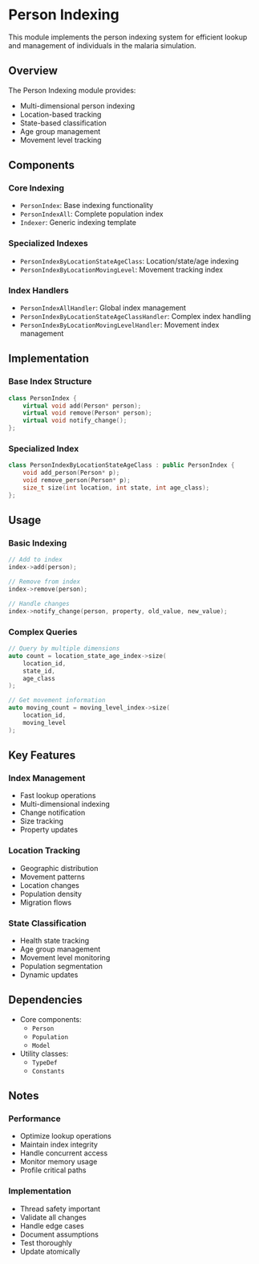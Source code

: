# Person Indexing

This module implements the person indexing system for efficient lookup and management of individuals in the malaria simulation.

## Overview

The Person Indexing module provides:
- Multi-dimensional person indexing
- Location-based tracking
- State-based classification
- Age group management
- Movement level tracking

## Components

### Core Indexing
- `PersonIndex`: Base indexing functionality
- `PersonIndexAll`: Complete population index
- `Indexer`: Generic indexing template

### Specialized Indexes
- `PersonIndexByLocationStateAgeClass`: Location/state/age indexing
- `PersonIndexByLocationMovingLevel`: Movement tracking index

### Index Handlers
- `PersonIndexAllHandler`: Global index management
- `PersonIndexByLocationStateAgeClassHandler`: Complex index handling
- `PersonIndexByLocationMovingLevelHandler`: Movement index management

## Implementation

### Base Index Structure
```cpp
class PersonIndex {
    virtual void add(Person* person);
    virtual void remove(Person* person);
    virtual void notify_change();
};
```

### Specialized Index
```cpp
class PersonIndexByLocationStateAgeClass : public PersonIndex {
    void add_person(Person* p);
    void remove_person(Person* p);
    size_t size(int location, int state, int age_class);
};
```

## Usage

### Basic Indexing
```cpp
// Add to index
index->add(person);

// Remove from index
index->remove(person);

// Handle changes
index->notify_change(person, property, old_value, new_value);
```

### Complex Queries
```cpp
// Query by multiple dimensions
auto count = location_state_age_index->size(
    location_id,
    state_id,
    age_class
);

// Get movement information
auto moving_count = moving_level_index->size(
    location_id,
    moving_level
);
```

## Key Features

### Index Management
- Fast lookup operations
- Multi-dimensional indexing
- Change notification
- Size tracking
- Property updates

### Location Tracking
- Geographic distribution
- Movement patterns
- Location changes
- Population density
- Migration flows

### State Classification
- Health state tracking
- Age group management
- Movement level monitoring
- Population segmentation
- Dynamic updates

## Dependencies

- Core components:
  - `Person`
  - `Population`
  - `Model`
- Utility classes:
  - `TypeDef`
  - `Constants`

## Notes

### Performance
- Optimize lookup operations
- Maintain index integrity
- Handle concurrent access
- Monitor memory usage
- Profile critical paths

### Implementation
- Thread safety important
- Validate all changes
- Handle edge cases
- Document assumptions
- Test thoroughly
- Update atomically 